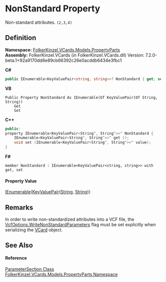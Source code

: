 # NonStandard Property


Non-standard attributes. `(2,3,4)`



## Definition
**Namespace:** <a href="dbd283d2-4531-056c-7d94-281acad42316.md">FolkerKinzel.VCards.Models.PropertyParts</a>  
**Assembly:** FolkerKinzel.VCards (in FolkerKinzel.VCards.dll) Version: 7.2.0-beta.1+92a9170dd6e89cb66392c26e0acddb6434e3fbc1

**C#**
``` C#
public IEnumerable<KeyValuePair<string, string>>? NonStandard { get; set; }
```
**VB**
``` VB
Public Property NonStandard As IEnumerable(Of KeyValuePair(Of String, String))
	Get
	Set
```
**C++**
``` C++
public:
property IEnumerable<KeyValuePair<String^, String^>>^ NonStandard {
	IEnumerable<KeyValuePair<String^, String^>>^ get ();
	void set (IEnumerable<KeyValuePair<String^, String^>>^ value);
}
```
**F#**
``` F#
member NonStandard : IEnumerable<KeyValuePair<string, string>> with get, set
```



#### Property Value
<a href="https://learn.microsoft.com/dotnet/api/system.collections.generic.ienumerable-1" target="_blank" rel="noopener noreferrer">IEnumerable</a>(<a href="https://learn.microsoft.com/dotnet/api/system.collections.generic.keyvaluepair-2" target="_blank" rel="noopener noreferrer">KeyValuePair</a>(<a href="https://learn.microsoft.com/dotnet/api/system.string" target="_blank" rel="noopener noreferrer">String</a>, <a href="https://learn.microsoft.com/dotnet/api/system.string" target="_blank" rel="noopener noreferrer">String</a>))

## Remarks
In order to write non-standardized attributes into a VCF file, the <a href="30bedfe8-6ddb-6b4e-f5cf-c3f361041435.md">VcfOptions.WriteNonStandardParameters</a> flag must be set explicitly when serializing the <a href="23413828-9a4a-2851-b88b-84d0afcb0031.md">VCard</a> object.

## See Also


#### Reference
<a href="9ce61c6e-887e-11ed-315e-910e380fb81e.md">ParameterSection Class</a>  
<a href="dbd283d2-4531-056c-7d94-281acad42316.md">FolkerKinzel.VCards.Models.PropertyParts Namespace</a>  
